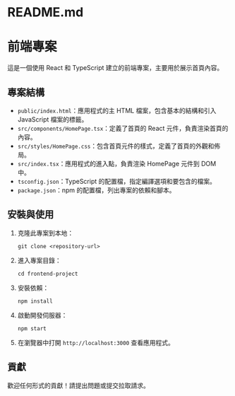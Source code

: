 # README.md

# 前端專案

這是一個使用 React 和 TypeScript 建立的前端專案，主要用於展示首頁內容。

## 專案結構

- `public/index.html`：應用程式的主 HTML 檔案，包含基本的結構和引入 JavaScript 檔案的標籤。
- `src/components/HomePage.tsx`：定義了首頁的 React 元件，負責渲染首頁的內容。
- `src/styles/HomePage.css`：包含首頁元件的樣式，定義了首頁的外觀和佈局。
- `src/index.tsx`：應用程式的進入點，負責渲染 HomePage 元件到 DOM 中。
- `tsconfig.json`：TypeScript 的配置檔，指定編譯選項和要包含的檔案。
- `package.json`：npm 的配置檔，列出專案的依賴和腳本。

## 安裝與使用

1. 克隆此專案到本地：
   ```
   git clone <repository-url>
   ```

2. 進入專案目錄：
   ```
   cd frontend-project
   ```

3. 安裝依賴：
   ```
   npm install
   ```

4. 啟動開發伺服器：
   ```
   npm start
   ```

5. 在瀏覽器中打開 `http://localhost:3000` 查看應用程式。

## 貢獻

歡迎任何形式的貢獻！請提出問題或提交拉取請求。